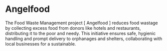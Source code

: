 # Angelfood
The Food Waste Management project [ Angelfood ] reduces food wastage by collecting excess food from donors like hotels and restaurants, distributing it to the poor and needy. This initiative ensures safe, hygienic handling and prompt delivery to orphanages and shelters, collaborating with local businesses for a sustainable.
